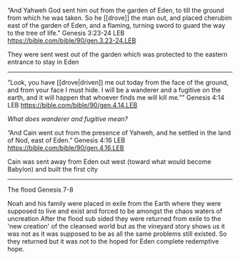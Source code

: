 “And Yahweh God sent him out from the garden of Eden, to till the ground from which he was taken. So he [[drove]] the man out, and placed cherubim east of the garden of Eden, and a flaming, turning sword to guard the way to the tree of life.”
‭‭Genesis‬ ‭3‬:‭23‬-‭24‬ ‭LEB‬‬
https://bible.com/bible/90/gen.3.23-24.LEB

They were sent west out of the garden which was protected to the eastern entrance to stay in Eden

---

“Look, you have [[drove|driven]] me out today from the face of the ground, and from your face I must hide. I will be a wanderer and a fugitive on the earth, and it will happen that whoever finds me will kill me.””
‭‭Genesis‬ ‭4‬:‭14‬ ‭LEB‬‬
https://bible.com/bible/90/gen.4.14.LEB

*What does wanderer and fugitive mean?*

“And Cain went out from the presence of Yahweh, and he settled in the land of Nod, east of Eden.”
‭‭Genesis‬ ‭4‬:‭16‬ ‭LEB‬‬
https://bible.com/bible/90/gen.4.16.LEB

Cain was  sent away from Eden out west (toward what would become Babylon) and built the first city

---

The flood
Genesis 7-8

Noah and his family were placed in exile from the Earth where they were supposed to live and exist and forced to be amongst the chaos waters of uncreation
After the flood sub sided they were returned from exile to the 'new creation' of the cleansed world but as the vineyard story shows us it was not as it was supposed to be as all the same problems still existed. So they returned but it was not to the hoped for Eden complete redemptive hope.